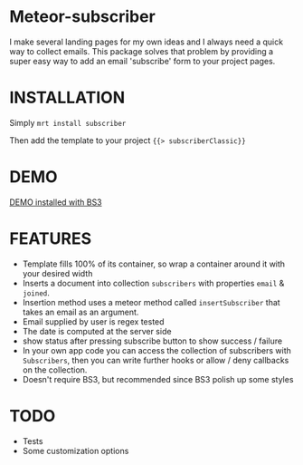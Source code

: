 Meteor-subscriber
=====

I make several landing pages for my own ideas and I always need a quick way to collect emails. This package solves that problem by providing a super easy way to add an email 'subscribe' form to your project pages. 

INSTALLATION
====
Simply 
```mrt install subscriber```

Then add the template to your project
```{{> subscriberClassic}}```

DEMO
====
[DEMO installed with BS3](https://subscriber.meteor.com/)

FEATURES
====
* Template fills 100% of its container, so wrap a container around it with your desired width
* Inserts a document into collection ```subscribers``` with properties ```email``` & ```joined```. 
* Insertion method uses a meteor method called ```insertSubscriber``` that takes an email as an argument. 
* Email supplied by user is regex tested
* The date is computed at the server side
* show status after pressing subscribe button to show success / failure
* In your own app code you can access the collection of subscribers with ```Subscribers```, then you can write further hooks or allow / deny callbacks on the collection.
* Doesn't require BS3, but recommended since BS3 polish up some styles

TODO
====
* Tests
* Some customization options